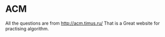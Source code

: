 # ACM
All the questions are from http://acm.timus.ru/
That is a Great website for practising algorithm.
